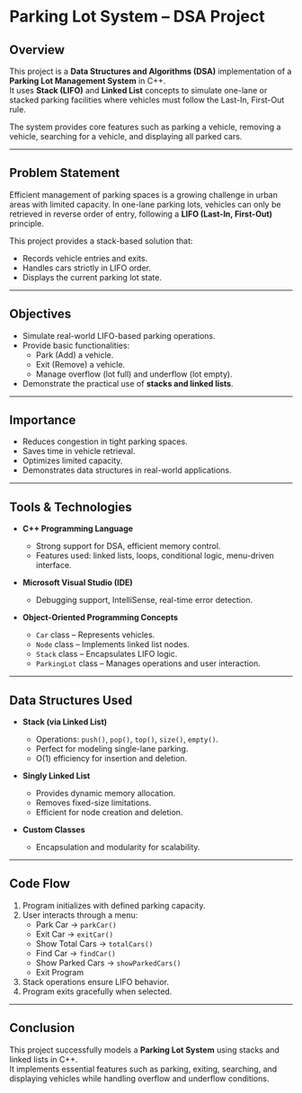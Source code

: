 # Parking Lot System – DSA Project

## Overview  
This project is a **Data Structures and Algorithms (DSA)** implementation of a **Parking Lot Management System** in C++.  
It uses **Stack (LIFO)** and **Linked List** concepts to simulate one-lane or stacked parking facilities where vehicles must follow the Last-In, First-Out rule.  

The system provides core features such as parking a vehicle, removing a vehicle, searching for a vehicle, and displaying all parked cars.

---

## Problem Statement  
Efficient management of parking spaces is a growing challenge in urban areas with limited capacity. In one-lane parking lots, vehicles can only be retrieved in reverse order of entry, following a **LIFO (Last-In, First-Out)** principle.  

This project provides a stack-based solution that:  
- Records vehicle entries and exits.  
- Handles cars strictly in LIFO order.  
- Displays the current parking lot state.  

---

## Objectives  
- Simulate real-world LIFO-based parking operations.  
- Provide basic functionalities:  
  - Park (Add) a vehicle.  
  - Exit (Remove) a vehicle.  
  - Manage overflow (lot full) and underflow (lot empty).  
- Demonstrate the practical use of **stacks and linked lists**.  

---

## Importance  
- Reduces congestion in tight parking spaces.  
- Saves time in vehicle retrieval.  
- Optimizes limited capacity.  
- Demonstrates data structures in real-world applications.  

---

## Tools & Technologies  
- **C++ Programming Language**  
  - Strong support for DSA, efficient memory control.  
  - Features used: linked lists, loops, conditional logic, menu-driven interface.  

- **Microsoft Visual Studio (IDE)**  
  - Debugging support, IntelliSense, real-time error detection.  

- **Object-Oriented Programming Concepts**  
  - `Car` class – Represents vehicles.  
  - `Node` class – Implements linked list nodes.  
  - `Stack` class – Encapsulates LIFO logic.  
  - `ParkingLot` class – Manages operations and user interaction.  

---

## Data Structures Used  
- **Stack (via Linked List)**  
  - Operations: `push()`, `pop()`, `top()`, `size()`, `empty()`.  
  - Perfect for modeling single-lane parking.  
  - O(1) efficiency for insertion and deletion.  

- **Singly Linked List**  
  - Provides dynamic memory allocation.  
  - Removes fixed-size limitations.  
  - Efficient for node creation and deletion.  

- **Custom Classes**  
  - Encapsulation and modularity for scalability.  

---

## Code Flow  
1. Program initializes with defined parking capacity.  
2. User interacts through a menu:  
   - Park Car → `parkCar()`  
   - Exit Car → `exitCar()`  
   - Show Total Cars → `totalCars()`  
   - Find Car → `findCar()`  
   - Show Parked Cars → `showParkedCars()`  
   - Exit Program  
3. Stack operations ensure LIFO behavior.  
4. Program exits gracefully when selected.

---

## Conclusion  
This project successfully models a **Parking Lot System** using stacks and linked lists in C++.  
It implements essential features such as parking, exiting, searching, and displaying vehicles while handling overflow and underflow conditions.
